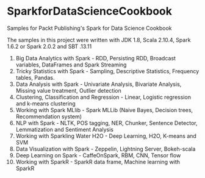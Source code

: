 # SparkforDataScienceCookbook
Samples for Packt Publishing's Spark for Data Science Cookbook

The samples in this project were written with JDK 1.8, Scala 2.10.4, Spark 1.6.2 or Spark 2.0.2 and SBT .13.11

1.  Big Data Analytics with Spark - RDD, Persisting RDD, Broadcast variables, DataFrames and Spark Streaming
2.  Tricky Statistics with Spark - Sampling, Descriptive Statistics, Frequency tables, Pandas.
3.  Data Analysis with Spark - Univariate Analysis, Bivariate Analysis, Missing value treatment, Outlier detection
4.  Clustering, Classification and Regression - Linear, Logistic regression and k-means clustering
5.  Working with Spark MLlib - Spark MLLib (Naive Bayes, Decision trees, Recommendation system)
6.  NLP with Spark - NLTK, POS tagging, NER, Chunker, Sentence Detector, Lemmatization and Sentiment Analysis
7.  Working with Sparkling Water H2O - Deep Learning, H2O, K-means and SVM
8.  Data Visualization with Spark - Zeppelin, Lightning Server, Bokeh-scala
9.  Deep Learning on Spark - CaffeOnSpark, RBM, CNN, Tensor flow
10. Working with SparkR - SparkR data frame, Machine learning with SparkR
